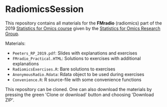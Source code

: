 # RadiomicsSession
This repository contains all materials for the **FMradio** (radiomics) part of the 2019 [Statistics for Omics course](https://www.bigstatistics.nl/project/userfiles//StatsForOmicsAnnouncement.html) given by the [Statistics for Omics Research Group](https://www.bigstatistics.nl/).

Materials:

  * ```Peeters_RP_2019.pdf```: Slides with explanations and exercises
  * ```FMradio_Practical.HTML```: Solutions to exercises with additional explanations
  * ```RadiomicsExercises.R```: Bare solutions to exercises
  * ```AnonymousRadio.Rdata```: Rdata object to be used during exercises
  * ```Convenience.R```: R source-file with some convenience functions

This repository can be cloned.
One can also download the materials by pressing the green 'Clone or download' button and choosing 'Download ZIP'.
